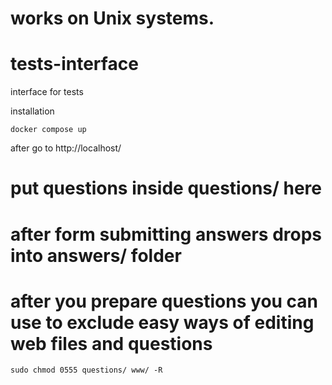# works on Unix systems.

# tests-interface
interface for tests

installation 
```shell script
docker compose up
```
after go to http://localhost/

# put questions inside questions/ here

# after form submitting answers drops into answers/ folder

# after you prepare questions you can use to exclude easy ways of editing web files and questions 
```shell script
sudo chmod 0555 questions/ www/ -R
```